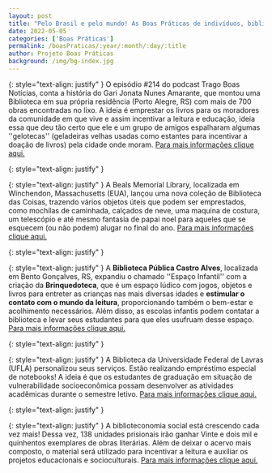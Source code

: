 ```yaml
---
layout: post
title: "Pelo Brasil e pelo mundo! As Boas Práticas de indivíduos, bibliotecas e organizações. "
date: 2022-05-05
categories: ['Boas Práticas']
permalink: /boasPraticas/:year/:month/:day/:title
author: Projeto Boas Práticas
background: /img/bg-index.jpg
---
```

{: style="text-align: justify" }
O episódio #214 do podcast Trago Boas Notícias, conta a história do Gari Jonata Nunes Amarante, que montou uma Biblioteca em sua própria residência (Porto Alegre, RS) com mais de 700 obras encontradas no lixo. A ideia é emprestar os livros para os moradores da comunidade em que vive e assim incentivar a leitura e educação, ideia essa que deu tão certo que ele e um grupo de amigos espalharam algumas ''gelotecas'' (geladeiras velhas usadas como estantes para incentivar a doação de livros) pela cidade onde moram.
[Para mais informações clique aqui.](https://www.uol.com.br/ecoa/ultimas-noticias/2022/02/10/trago-boas-noticias-214-gari-monta-biblioteca-com-livros-achados-no-lixo.htm)

{: style="text-align: justify" }


{: style="text-align: justify" }
A Beals Memorial Library, localizada em Winchendon, Massachusetts (EUA), lançou uma nova coleção de Biblioteca das Coisas, trazendo vários objetos úteis que podem ser emprestados, como mochilas de caminhada, calçados de neve, uma maquina de costura, um telescópio e até mesmo fantasia de papai noel para aqueles que se esquecem (ou não podem) alugar no final do ano.
[Para mais informações clique aqui.](https://www.atholdailynews.com/Beals-Library-celebrates-launch-of-its-new-Library-of-Things-44429613)

{: style="text-align: justify" }


{: style="text-align: justify" }
A __Biblioteca Pública Castro Alves__, localizada em Bento Gonçalves, RS, expandiu o chamado ''Espaço Infantil'' com a criação da __Brinquedoteca__, que é um espaço lúdico com jogos, objetos e livros para entreter as crianças nas mais diversas idades e __estimular o contato com o mundo da leitura__, proporcionando também o bem-estar e acolhimento necessários. Além disso, as escolas infantis podem contatar a biblioteca e levar seus estudantes para que eles usufruam desse espaço.
[Para mais informações clique aqui.](https://jornalsemanario.com.br/biblioteca-publica-de-bento-inaugura-brinquedoteca-para-criancas/)

{: style="text-align: justify" }


{: style="text-align: justify" }
A Biblioteca da Universidade Federal de Lavras (UFLA) personalizou seus serviços. Estão realizando empréstimo especial de notebooks! A ideia é que os estudantes de graduação em situação de vulnerabilidade socioeconômica possam desenvolver as atividades acadêmicas durante o semestre letivo.
[Para mais informações clique aqui.](https://ufla.br/noticias/institucional/15048-biblioteca-universitaria-realiza-emprestimo-especial-de-notebooks-para-estudantes-da-graduacao)

{: style="text-align: justify" }


{: style="text-align: justify" }
A biblioteconomia social está crescendo cada vez mais! Dessa vez, 138 unidades prisionais irão ganhar Vinte e dois mil e quinhentos exemplares de obras literárias. Além de deixar o acervo mais composto, o material será utilizado para incentivar a leitura e auxiliar os projetos educacionais e socioculturais.
[Para mais informações clique aqui.](https://www.agenciaminas.mg.gov.br/noticia/mais-de-20-mil-livros-vao-contribuir-para-processo-de-ressocializacao-nas-unidades-prisionais)
